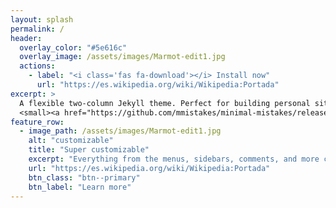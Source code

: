 ```yaml
---
layout: splash
permalink: /
header:
  overlay_color: "#5e616c"
  overlay_image: /assets/images/Marmot-edit1.jpg
  actions:
    - label: "<i class='fas fa-download'></i> Install now"
      url: "https://es.wikipedia.org/wiki/Wikipedia:Portada"
excerpt: >
  A flexible two-column Jekyll theme. Perfect for building personal sites, blogs, and portfolios.<br />
  <small><a href="https://github.com/mmistakes/minimal-mistakes/releases/tag/4.19.1">Latest release v4.19.1</a></small>
feature_row:
  - image_path: /assets/images/Marmot-edit1.jpg
    alt: "customizable"
    title: "Super customizable"
    excerpt: "Everything from the menus, sidebars, comments, and more can be configured or set with YAML Front Matter."
    url: "https://es.wikipedia.org/wiki/Wikipedia:Portada"
    btn_class: "btn--primary"
    btn_label: "Learn more"    
---
```

